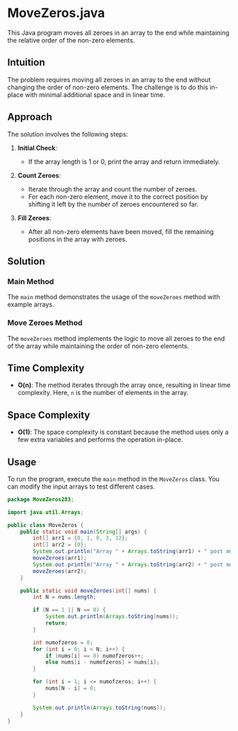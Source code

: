 # MoveZeros.java

This Java program moves all zeroes in an array to the end while maintaining the relative order of the non-zero elements.

## Intuition

The problem requires moving all zeroes in an array to the end without changing the order of non-zero elements. The challenge is to do this in-place with minimal additional space and in linear time.

## Approach

The solution involves the following steps:

1. **Initial Check**:
    - If the array length is 1 or 0, print the array and return immediately.

2. **Count Zeroes**:
    - Iterate through the array and count the number of zeroes.
    - For each non-zero element, move it to the correct position by shifting it left by the number of zeroes encountered so far.

3. **Fill Zeroes**:
    - After all non-zero elements have been moved, fill the remaining positions in the array with zeroes.

## Solution

### Main Method

The `main` method demonstrates the usage of the `moveZeroes` method with example arrays.

### Move Zeroes Method

The `moveZeroes` method implements the logic to move all zeroes to the end of the array while maintaining the order of non-zero elements.

## Time Complexity

- **O(n)**: The method iterates through the array once, resulting in linear time complexity. Here, `n` is the number of elements in the array.

## Space Complexity

- **O(1)**: The space complexity is constant because the method uses only a few extra variables and performs the operation in-place.

## Usage

To run the program, execute the `main` method in the `MoveZeros` class. You can modify the input arrays to test different cases.

```java
package MoveZeros283;

import java.util.Arrays;

public class MoveZeros {
    public static void main(String[] args) {
        int[] arr1 = {0, 1, 0, 3, 12};
        int[] arr2 = {0};
        System.out.println("Array " + Arrays.toString(arr1) + " post moving zeros is : ");
        moveZeroes(arr1);
        System.out.println("Array " + Arrays.toString(arr2) + " post moving zeros is : ");
        moveZeroes(arr2);
    }

    public static void moveZeroes(int[] nums) {
        int N = nums.length;

        if (N == 1 || N == 0) {
            System.out.println(Arrays.toString(nums));
            return;
        }

        int numofzeros = 0;
        for (int i = 0; i < N; i++) {
            if (nums[i] == 0) numofzeros++;
            else nums[i - numofzeros] = nums[i];
        }

        for (int i = 1; i <= numofzeros; i++) {
            nums[N - i] = 0;
        }

        System.out.println(Arrays.toString(nums));
    }
}